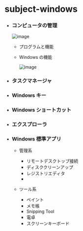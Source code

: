 # subject-windows

- ### コンピュータの管理

  ![image](https://github.com/winofsql/subject-windows/assets/1501327/61a3d33e-290f-4dd8-a80b-2ea1cab348f9)

  - プログラムと機能
  - Windows の機能

    ![image](https://github.com/winofsql/subject-windows/assets/1501327/e10b1015-8d7e-4af8-b16a-ee746920e5d9)
 

- ### タスクマネージャ


- ### Windows キー

- ### Windows ショートカット

- ### エクスプローラ

- ### Windows 標準アプリ
  - 管理系
    - リモートデスクトップ接続
    - ディスククリーンアップ
    - レジストリエディタ
    - 
 
  - ツール系 
    - ペイント
    - メモ帳
    - Snipping Tool
    - 電卓
    - スクリーンキーボード
